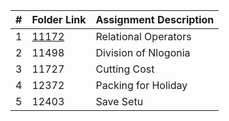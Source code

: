 |   #   | Folder Link | Assignment Description |
| :---: | ----------- | ---------------------- |
|1|[11172](https://github.com/sora1441/4883-Programming-Techniques/tree/master/Assignments/A01/11172)|Relational Operators|
|2|11498|Division of Nlogonia|
|3|11727|Cutting Cost|
|4|12372|Packing for Holiday|
|5|12403|Save Setu|
